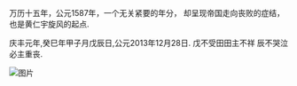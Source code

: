 万历十五年，公元1587年，一个无关紧要的年分，
却呈现帝国走向丧败的症结，也是黄仁宇旋风的起点.

庆丰元年,癸巳年甲子月戊辰日,公元2013年12月28日.
戊不受田田主不祥 辰不哭泣必主重丧.

![图片](https://raw.githubusercontent.com/minajype/oss/refs/heads/main/%E5%8F%98%E6%80%81%E8%BE%A3%E6%A4%92-%E9%82%A3%E9%87%8C%E6%B2%A1%E4%BB%80%E4%B9%88%E5%A5%BD%E7%9C%8B%E7%9A%84.avif)

